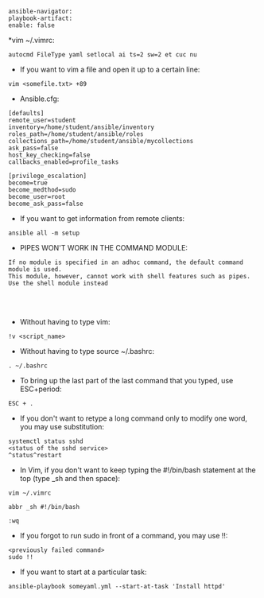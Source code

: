```
ansible-navigator:
playbook-artifact:
enable: false
```

*vim ~/.vimrc:
```
autocmd FileType yaml setlocal ai ts=2 sw=2 et cuc nu
```

* If you want to vim a file and open it up to a certain line:
```
vim <somefile.txt> +89
```

* Ansible.cfg:
```
[defaults]
remote_user=student
inventory=/home/student/ansible/inventory
roles_path=/home/student/ansible/roles
collections_path=/home/student/ansible/mycollections
ask_pass=false
host_key_checking=false
callbacks_enabled=profile_tasks

[privilege_escalation]
become=true
become_medthod=sudo
become_user=root
become_ask_pass=false
```

* If you want to get information from remote clients:
```
ansible all -m setup
```

* PIPES WON'T WORK IN THE COMMAND MODULE:
```
If no module is specified in an adhoc command, the default command module is used. 
This module, however, cannot work with shell features such as pipes. Use the shell module instead
```

</br></br>



* Without having to type vim:
```
!v <script_name>
```

* Without having to type source ~/.bashrc:
```
. ~/.bashrc
```

* To bring up the last part of the last command that you typed, use ESC+period:
```
ESC + .
```

* If you don't want to retype a long command only to modify one word, you may use substitution:
```
systemctl status sshd
<status of the sshd service>
^status^restart
```

* In Vim, if you don't want to keep typing the #!/bin/bash statement at the top (type _sh and then space):
```
vim ~/.vimrc

abbr _sh #!/bin/bash

:wq
```

* If you forgot to run sudo in front of a command, you may use !!:
```
<previously failed command>
sudo !!
```

* If you want to start at a particular task:
```
ansible-playbook someyaml.yml --start-at-task 'Install httpd'
```


